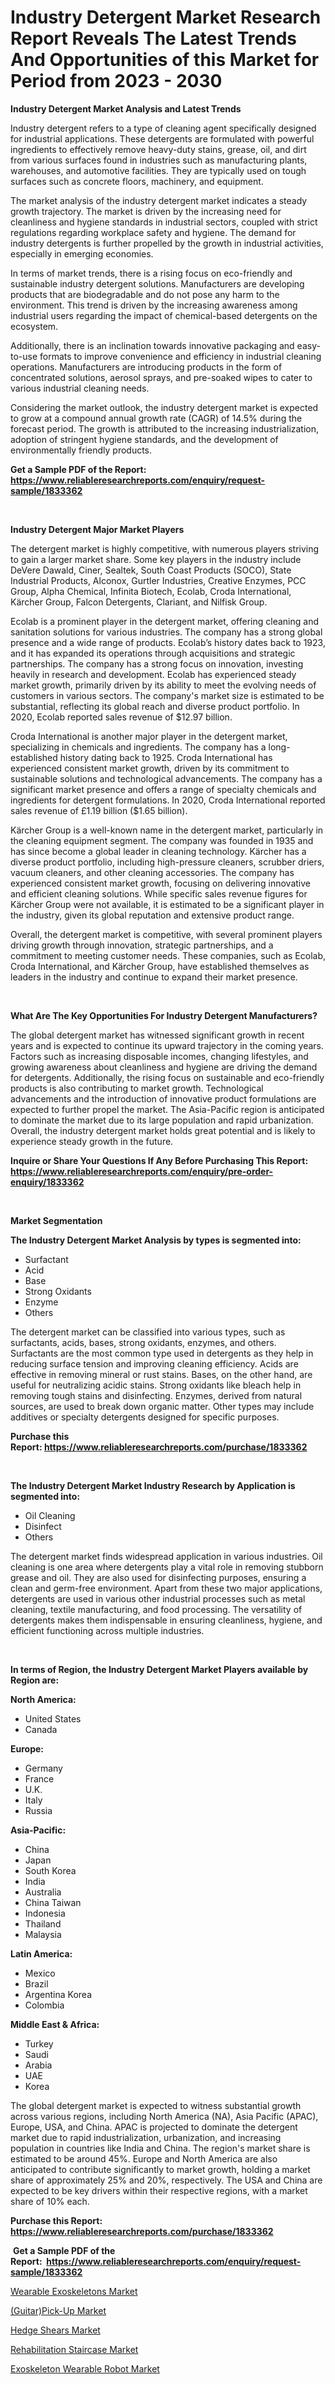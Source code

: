 <p><h1>Industry Detergent Market Research Report Reveals The Latest Trends And Opportunities of this Market for Period from 2023 - 2030</h1></p><p><strong>Industry Detergent Market Analysis and Latest Trends</strong></p>
<p><p>Industry detergent refers to a type of cleaning agent specifically designed for industrial applications. These detergents are formulated with powerful ingredients to effectively remove heavy-duty stains, grease, oil, and dirt from various surfaces found in industries such as manufacturing plants, warehouses, and automotive facilities. They are typically used on tough surfaces such as concrete floors, machinery, and equipment.</p><p>The market analysis of the industry detergent market indicates a steady growth trajectory. The market is driven by the increasing need for cleanliness and hygiene standards in industrial sectors, coupled with strict regulations regarding workplace safety and hygiene. The demand for industry detergents is further propelled by the growth in industrial activities, especially in emerging economies.</p><p>In terms of market trends, there is a rising focus on eco-friendly and sustainable industry detergent solutions. Manufacturers are developing products that are biodegradable and do not pose any harm to the environment. This trend is driven by the increasing awareness among industrial users regarding the impact of chemical-based detergents on the ecosystem.</p><p>Additionally, there is an inclination towards innovative packaging and easy-to-use formats to improve convenience and efficiency in industrial cleaning operations. Manufacturers are introducing products in the form of concentrated solutions, aerosol sprays, and pre-soaked wipes to cater to various industrial cleaning needs.</p><p>Considering the market outlook, the industry detergent market is expected to grow at a compound annual growth rate (CAGR) of 14.5% during the forecast period. The growth is attributed to the increasing industrialization, adoption of stringent hygiene standards, and the development of environmentally friendly products.</p></p>
<p><strong>Get a Sample PDF of the Report:&nbsp; <a href="https://www.reliableresearchreports.com/enquiry/request-sample/1833362">https://www.reliableresearchreports.com/enquiry/request-sample/1833362</a></strong></p>
<p>&nbsp;</p>
<p><strong>Industry Detergent Major Market Players</strong></p>
<p><p>The detergent market is highly competitive, with numerous players striving to gain a larger market share. Some key players in the industry include DeVere Dawald, Ciner, Sealtek, South Coast Products (SOCO), State Industrial Products, Alconox, Gurtler Industries, Creative Enzymes, PCC Group, Alpha Chemical, Infinita Biotech, Ecolab, Croda International, Kärcher Group, Falcon Detergents, Clariant, and Nilfisk Group.</p><p>Ecolab is a prominent player in the detergent market, offering cleaning and sanitation solutions for various industries. The company has a strong global presence and a wide range of products. Ecolab’s history dates back to 1923, and it has expanded its operations through acquisitions and strategic partnerships. The company has a strong focus on innovation, investing heavily in research and development. Ecolab has experienced steady market growth, primarily driven by its ability to meet the evolving needs of customers in various sectors. The company's market size is estimated to be substantial, reflecting its global reach and diverse product portfolio. In 2020, Ecolab reported sales revenue of $12.97 billion.</p><p>Croda International is another major player in the detergent market, specializing in chemicals and ingredients. The company has a long-established history dating back to 1925. Croda International has experienced consistent market growth, driven by its commitment to sustainable solutions and technological advancements. The company has a significant market presence and offers a range of specialty chemicals and ingredients for detergent formulations. In 2020, Croda International reported sales revenue of £1.19 billion ($1.65 billion).</p><p>Kärcher Group is a well-known name in the detergent market, particularly in the cleaning equipment segment. The company was founded in 1935 and has since become a global leader in cleaning technology. Kärcher has a diverse product portfolio, including high-pressure cleaners, scrubber driers, vacuum cleaners, and other cleaning accessories. The company has experienced consistent market growth, focusing on delivering innovative and efficient cleaning solutions. While specific sales revenue figures for Kärcher Group were not available, it is estimated to be a significant player in the industry, given its global reputation and extensive product range.</p><p>Overall, the detergent market is competitive, with several prominent players driving growth through innovation, strategic partnerships, and a commitment to meeting customer needs. These companies, such as Ecolab, Croda International, and Kärcher Group, have established themselves as leaders in the industry and continue to expand their market presence.</p></p>
<p>&nbsp;</p>
<p><strong>What Are The Key Opportunities For Industry Detergent Manufacturers?</strong></p>
<p><p>The global detergent market has witnessed significant growth in recent years and is expected to continue its upward trajectory in the coming years. Factors such as increasing disposable incomes, changing lifestyles, and growing awareness about cleanliness and hygiene are driving the demand for detergents. Additionally, the rising focus on sustainable and eco-friendly products is also contributing to market growth. Technological advancements and the introduction of innovative product formulations are expected to further propel the market. The Asia-Pacific region is anticipated to dominate the market due to its large population and rapid urbanization. Overall, the industry detergent market holds great potential and is likely to experience steady growth in the future.</p></p>
<p><strong>Inquire or Share Your Questions If Any Before Purchasing This Report: <a href="https://www.reliableresearchreports.com/enquiry/pre-order-enquiry/1833362">https://www.reliableresearchreports.com/enquiry/pre-order-enquiry/1833362</a></strong></p>
<p>&nbsp;</p>
<p><strong>Market Segmentation</strong></p>
<p><strong>The Industry Detergent Market Analysis by types is segmented into:</strong></p>
<p><ul><li>Surfactant</li><li>Acid</li><li>Base</li><li>Strong Oxidants</li><li>Enzyme</li><li>Others</li></ul></p>
<p><p>The detergent market can be classified into various types, such as surfactants, acids, bases, strong oxidants, enzymes, and others. Surfactants are the most common type used in detergents as they help in reducing surface tension and improving cleaning efficiency. Acids are effective in removing mineral or rust stains. Bases, on the other hand, are useful for neutralizing acidic stains. Strong oxidants like bleach help in removing tough stains and disinfecting. Enzymes, derived from natural sources, are used to break down organic matter. Other types may include additives or specialty detergents designed for specific purposes.</p></p>
<p><strong>Purchase this Report:&nbsp;<a href="https://www.reliableresearchreports.com/purchase/1833362">https://www.reliableresearchreports.com/purchase/1833362</a></strong></p>
<p>&nbsp;</p>
<p><strong>The Industry Detergent Market Industry Research by Application is segmented into:</strong></p>
<p><ul><li>Oil Cleaning</li><li>Disinfect</li><li>Others</li></ul></p>
<p><p>The detergent market finds widespread application in various industries. Oil cleaning is one area where detergents play a vital role in removing stubborn grease and oil. They are also used for disinfecting purposes, ensuring a clean and germ-free environment. Apart from these two major applications, detergents are used in various other industrial processes such as metal cleaning, textile manufacturing, and food processing. The versatility of detergents makes them indispensable in ensuring cleanliness, hygiene, and efficient functioning across multiple industries.</p></p>
<p>&nbsp;</p>
<p><strong>In terms of Region, the Industry Detergent Market Players available by Region are:</strong></p>
<p>
    <p> <strong> North America: </strong>
        <ul>
            <li>United States</li>
            <li>Canada</li>
        </ul>
        </p> 
    <p> <strong> Europe: </strong>
        <ul>
            <li>Germany</li>
            <li>France</li>
            <li>U.K.</li>
            <li>Italy</li>
            <li>Russia</li>
        </ul>
        </p> 
    <p> <strong> Asia-Pacific: </strong>
        <ul>
            <li>China</li>
            <li>Japan</li>
            <li>South Korea</li>
            <li>India</li>
            <li>Australia</li>
            <li>China Taiwan</li>
            <li>Indonesia</li>
            <li>Thailand</li>
            <li>Malaysia</li>
        </ul>
        </p> 
    <p> <strong> Latin America: </strong>
        <ul>
            <li>Mexico</li>
            <li>Brazil</li>
            <li>Argentina Korea</li>
            <li>Colombia</li>
        </ul>
        </p> 
    <p> <strong> Middle East & Africa: </strong>
        <ul>
            <li>Turkey</li>
            <li>Saudi</li>
            <li>Arabia</li>
            <li>UAE</li>
            <li>Korea</li>
        </ul>
    </p>
    </p>
<p><p>The global detergent market is expected to witness substantial growth across various regions, including North America (NA), Asia Pacific (APAC), Europe, USA, and China. APAC is projected to dominate the detergent market due to rapid industrialization, urbanization, and increasing population in countries like India and China. The region's market share is estimated to be around 45%. Europe and North America are also anticipated to contribute significantly to market growth, holding a market share of approximately 25% and 20%, respectively. The USA and China are expected to be key drivers within their respective regions, with a market share of 10% each.</p></p>
<p><strong>Purchase this Report: <a href="https://www.reliableresearchreports.com/purchase/1833362">https://www.reliableresearchreports.com/purchase/1833362</a></strong></p>
<p>&nbsp;<strong>Get a Sample PDF of the Report:&nbsp;&nbsp;<a href="https://www.reliableresearchreports.com/enquiry/request-sample/1833362">https://www.reliableresearchreports.com/enquiry/request-sample/1833362</a></strong></p>
<p><strong></strong></p>
<p><p><a href="https://medium.com/@royross51/wearable-exoskeletons-market-size-and-market-trends-complete-industry-overview-2023-to-2030-1b9310e4e3d6">Wearable Exoskeletons Market</a></p><p><a href="https://www.linkedin.com/pulse/decoding-guitarpick-up-market-deep-dive-latest-trends-xs6be/">(Guitar)Pick-Up Market</a></p><p><a href="https://www.linkedin.com/pulse/hedge-shears-market-insights-players-forecast-till-2030-fabye/">Hedge Shears Market</a></p><p><a href="https://www.linkedin.com/pulse/rehabilitation-staircase-market-size-share-amp-trends-axsme/">Rehabilitation Staircase Market</a></p><p><a href="https://medium.com/@timothychapman46/exoskeleton-wearable-robot-market-research-report-its-history-and-forecast-2023-to-2030-4b48afd20bfc">Exoskeleton Wearable Robot Market</a></p></p>